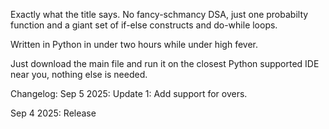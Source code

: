 Exactly what the title says. No fancy-schmancy DSA, just one probabilty function and a giant set of if-else constructs and do-while loops.

Written in Python in under two hours while under high fever.

Just download the main file and run it on the closest Python supported IDE near you, nothing else is needed.

Changelog:
Sep 5 2025: Update 1: Add support for overs.

Sep 4 2025: Release
